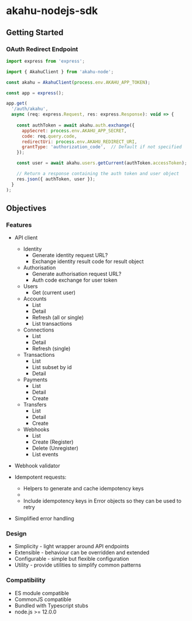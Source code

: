 # akahu-nodejs-sdk

## Getting Started

### OAuth Redirect Endpoint
```javascript
import express from 'express';

import { AkahuClient } from 'akahu-node';

const akahu = AkahuClient(process.env.AKAHU_APP_TOKEN);

const app = express();

app.get(
  '/auth/akahu',
  async (req: express.Request, res: express.Response): void => {
    
    const authToken = await akahu.auth.exchange({
      appSecret: process.env.AKAHU_APP_SECRET,
      code: req.query.code,
      redirectUri: process.env.AKAHU_REDIRECT_URI,
      grantType: 'authorization_code',  // Default if not specified
    });

    const user = await akahu.users.getCurrent(authToken.accessToken);

    // Return a response containing the auth token and user object
    res.json({ authToken, user });
  }
);
```

## Objectives

### Features

- API client
  - Identity
    - Generate identity request URL?
    - Exchange identity result code for result object
  - Authorisation
    - Generate authorisation request URL?
    - Auth code exchange for user token
  - Users
    - Get (current user)
  - Accounts
    - List
    - Detail
    - Refresh (all or single)
    - List transactions
  - Connections
    - List
    - Detail
    - Refresh (single)
  - Transactions
    - List
    - List subset by id
    - Detail
  - Payments
    - List
    - Detail
    - Create
  - Transfers
    - List
    - Detail
    - Create
  - Webhooks
    - List
    - Create (Register)
    - Delete (Unregister)
    - List events

- Webhook validator
- Idempotent requests:
  - Helpers to generate and cache idempotency keys
  - 
  - Include idempotency keys in Error objects so they can be used to retry
- Simplified error handling

### Design

- Simplicity - light wrapper around API endpoints
- Extensible - behaviour can be overridden and extended
- Configurable - simple but flexible configuration
- Utility - provide utilities to simplify common patterns

### Compatibility

- ES module compatible
- CommonJS compatible
- Bundled with Typescript stubs
- node.js >= 12.0.0
